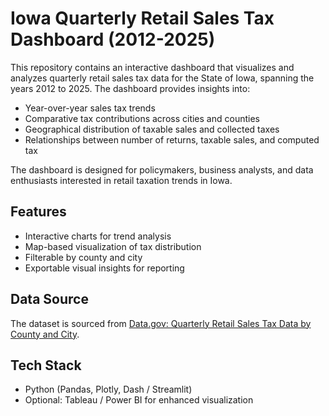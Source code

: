 # Iowa Quarterly Retail Sales Tax Dashboard (2012-2025)

This repository contains an interactive dashboard that visualizes and analyzes quarterly retail sales tax data for the State of Iowa, spanning the years 2012 to 2025. The dashboard provides insights into:

- Year-over-year sales tax trends
- Comparative tax contributions across cities and counties
- Geographical distribution of taxable sales and collected taxes
- Relationships between number of returns, taxable sales, and computed tax

The dashboard is designed for policymakers, business analysts, and data enthusiasts interested in retail taxation trends in Iowa.

## Features
- Interactive charts for trend analysis
- Map-based visualization of tax distribution
- Filterable by county and city
- Exportable visual insights for reporting

## Data Source
The dataset is sourced from [Data.gov: Quarterly Retail Sales Tax Data by County and City](https://catalog.data.gov/dataset/quarterly-retail-sales-tax-data-by-county-and-city).

## Tech Stack
- Python (Pandas, Plotly, Dash / Streamlit)
- Optional: Tableau / Power BI for enhanced visualization

